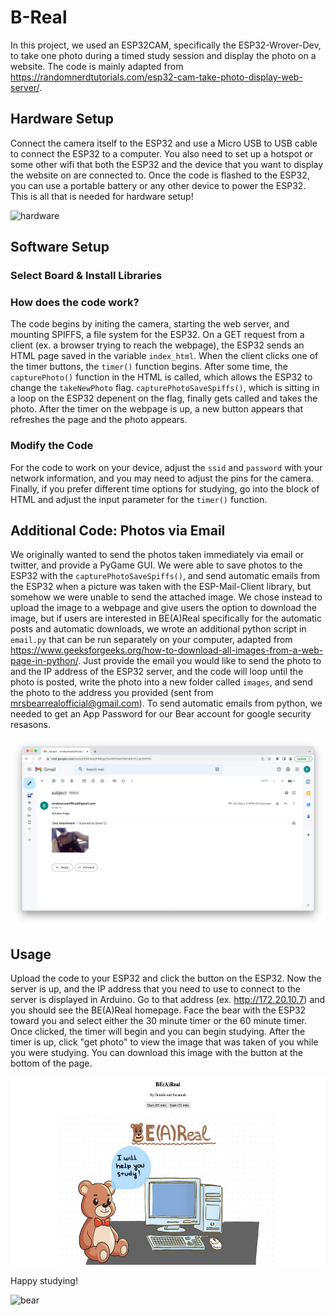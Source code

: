 # B-Real

In this project, we used an ESP32CAM, specifically the ESP32-Wrover-Dev, to take one photo during a timed study session and display the photo on a website. The code is mainly adapted from https://randomnerdtutorials.com/esp32-cam-take-photo-display-web-server/. 

## Hardware Setup

Connect the camera itself to the ESP32 and use a Micro USB to USB cable to connect the ESP32 to a computer. You also need to set up a hotspot or some other wifi that both the ESP32 and the device that you want to display the website on are connected to. Once the code is flashed to the ESP32, you can use a portable battery or any other device to power the ESP32. This is all that is needed for hardware setup!

<img src="/hardware.png" alt="hardware" style="height: 300px;"/>

## Software Setup

### Select Board & Install Libraries

### How does the code work?

The code begins by initing the camera, starting the web server, and mounting SPIFFS, a file system for the ESP32. On a GET request from a client (ex. a browser trying to reach the webpage), the ESP32 sends an HTML page saved in the variable `index_html`. When the client clicks one of the timer buttons, the `timer()` function begins. After some time, the `capturePhoto()` function in the HTML is called, which allows the ESP32 to change the `takeNewPhoto` flag. `capturePhotoSaveSpiffs()`, which is sitting in a loop on the ESP32 depenent on the flag, finally gets called and takes the photo. After the timer on the webpage is up, a new button appears that refreshes the page and the photo appears. 

### Modify the Code

For the code to work on your device, adjust the `ssid` and `password` with your network information, and you may need to adjust the pins for the camera. Finally, if you prefer different time options for studying, go into the block of HTML and adjust the input parameter for the `timer()` function. 


## Additional Code: Photos via Email

We originally wanted to send the photos taken immediately via email or twitter, and provide a PyGame GUI. We were able to save photos to the ESP32 with the `capturePhotoSaveSpiffs()`, and send automatic emails from the ESP32 when a picture was taken with the ESP-Mail-Client library, but somehow we were unable to send the attached image. We chose instead to upload the image to a webpage and give users the option to download the image, but if users are interested in BE(A)Real specifically for the automatic posts and automatic downloads, we wrote an additional python script in `email.py` that can be run separately on your computer, adapted from https://www.geeksforgeeks.org/how-to-download-all-images-from-a-web-page-in-python/. Just provide the email you would like to send the photo to and the IP address of the ESP32 server, and the code will loop until the photo is posted, write the photo into a new folder called `images`, and send the photo to the address you provided (sent from mrsbearrealofficial@gmail.com). To send automatic emails from python, we needed to get an App Password for our Bear account for google security resasons.

<img src="/email.png" alt="email" style="height: 300px;"/>

## Usage

Upload the code to your ESP32 and click the button on the ESP32. Now the server is up, and the IP address that you need to use to connect to the server is displayed in Arduino. Go to that address (ex. http://172.20.10.7) and you should see the BE(A)Real homepage. Face the bear with the ESP32 toward you and select either the 30 minute timer or the 60 minute timer. Once clicked, the timer will begin and you can begin studying. After the timer is up, click "get photo" to view the image that was taken of you while you were studying. You can download this image with the button at the bottom of the page.

<img src="/website.png" alt="website" style="height: 300px;"/>

Happy studying!

<img src="/bear.png" alt="bear" style="height: 300px;"/>
